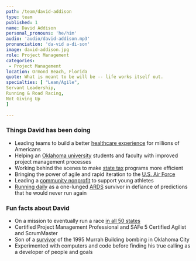 ```yaml
---
path: /team/david-addison
type: team
published: 1
name: David Addison
personal_pronouns: 'he/him'
audio: 'audio/david-addison.mp3'
pronunciation: 'da-vid a-di-son'
image: david-addison.jpg
role: Project Management
categories:
 - Project Management
location: Ormond Beach, Florida
quote: What is meant to be will be -- life works itself out.
specialties: [ "Lean/Agile",
Servant Leadership,
Running & Road Racing,
Not Giving Up
]
  
---
```


### Things David has been doing
* Leading teams to build a better [healthcare experience](https://www.cms.gov/) for millions of Americans
* Helping an [Oklahoma university](http://www.ou.edu/) students and faculty with improved project management processes
* Working behind the scenes to make [state tax](https://www.ok.gov/tax/) programs more efficient
* Bringing the power of agile and rapid iteration to the [U.S. Air Force](https://www.acc.af.mil/)
* Leading a [community nonprofit](http://www.jagsfootball.org/kickoff-club) to support young athletes 
* [Running daily](https://www.strava.com/athletes/32925235) as a one-lunged [ARDS](https://en.wikipedia.org/wiki/Acute_respiratory_distress_syndrome) survivor in defiance of predictions that he would never run again

### Fun facts about David
* On a mission to eventually run a race [in all 50 states](https://www.athlinks.com/athletes/235036183)
* Certified Project Management Professional and SAFe 5 Certified Agilist and ScrumMaster
* Son of a [survivor](https://memorialmuseum.com/experience/their-stories/those-who-survived/) of the 1995 Murrah Building bombing in Oklahoma City
* Experimented with computers and code before finding his true calling as a developer of people and goals

